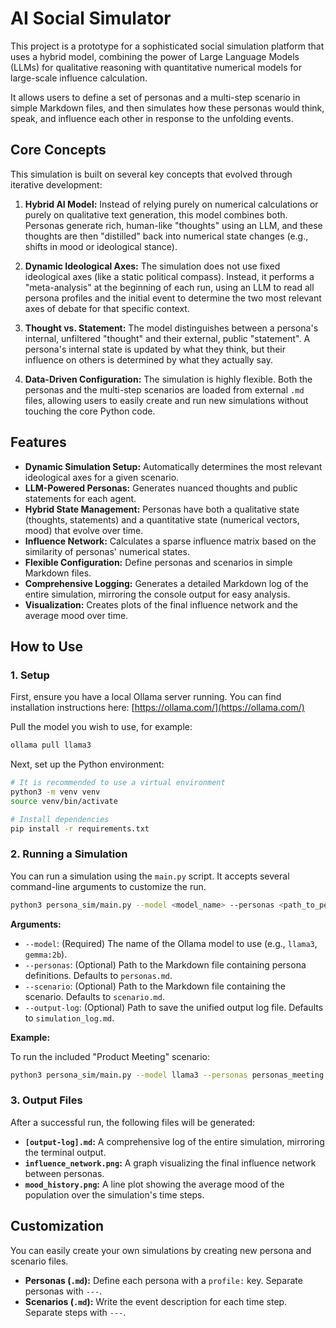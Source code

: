# AI Social Simulator

This project is a prototype for a sophisticated social simulation platform that uses a hybrid model, combining the power of Large Language Models (LLMs) for qualitative reasoning with quantitative numerical models for large-scale influence calculation.

It allows users to define a set of personas and a multi-step scenario in simple Markdown files, and then simulates how these personas would think, speak, and influence each other in response to the unfolding events.

## Core Concepts

This simulation is built on several key concepts that evolved through iterative development:

1.  **Hybrid AI Model:** Instead of relying purely on numerical calculations or purely on qualitative text generation, this model combines both. Personas generate rich, human-like "thoughts" using an LLM, and these thoughts are then "distilled" back into numerical state changes (e.g., shifts in mood or ideological stance).

2.  **Dynamic Ideological Axes:** The simulation does not use fixed ideological axes (like a static political compass). Instead, it performs a "meta-analysis" at the beginning of each run, using an LLM to read all persona profiles and the initial event to determine the two most relevant axes of debate for that specific context.

3.  **Thought vs. Statement:** The model distinguishes between a persona's internal, unfiltered "thought" and their external, public "statement". A persona's internal state is updated by what they think, but their influence on others is determined by what they actually say.

4.  **Data-Driven Configuration:** The simulation is highly flexible. Both the personas and the multi-step scenarios are loaded from external `.md` files, allowing users to easily create and run new simulations without touching the core Python code.

## Features

-   **Dynamic Simulation Setup:** Automatically determines the most relevant ideological axes for a given scenario.
-   **LLM-Powered Personas:** Generates nuanced thoughts and public statements for each agent.
-   **Hybrid State Management:** Personas have both a qualitative state (thoughts, statements) and a quantitative state (numerical vectors, mood) that evolve over time.
-   **Influence Network:** Calculates a sparse influence matrix based on the similarity of personas' numerical states.
-   **Flexible Configuration:** Define personas and scenarios in simple Markdown files.
-   **Comprehensive Logging:** Generates a detailed Markdown log of the entire simulation, mirroring the console output for easy analysis.
-   **Visualization:** Creates plots of the final influence network and the average mood over time.

## How to Use

### 1. Setup

First, ensure you have a local Ollama server running. You can find installation instructions here: [https://ollama.com/](https://ollama.com/)

Pull the model you wish to use, for example:
```bash
ollama pull llama3
```

Next, set up the Python environment:
```bash
# It is recommended to use a virtual environment
python3 -m venv venv
source venv/bin/activate

# Install dependencies
pip install -r requirements.txt
```

### 2. Running a Simulation

You can run a simulation using the `main.py` script. It accepts several command-line arguments to customize the run.

```bash
python3 persona_sim/main.py --model <model_name> --personas <path_to_personas.md> --scenario <path_to_scenario.md> --output-log <path_to_output.md>
```

**Arguments:**

-   `--model`: (Required) The name of the Ollama model to use (e.g., `llama3`, `gemma:2b`).
-   `--personas`: (Optional) Path to the Markdown file containing persona definitions. Defaults to `personas.md`.
-   `--scenario`: (Optional) Path to the Markdown file containing the scenario. Defaults to `scenario.md`.
-   `--output-log`: (Optional) Path to save the unified output log file. Defaults to `simulation_log.md`.

**Example:**

To run the included "Product Meeting" scenario:
```bash
python3 persona_sim/main.py --model llama3 --personas personas_meeting.md --scenario scenario_meeting.md --output-log log_product_meeting.md
```

### 3. Output Files

After a successful run, the following files will be generated:

-   **`[output-log].md`:** A comprehensive log of the entire simulation, mirroring the terminal output.
-   **`influence_network.png`:** A graph visualizing the final influence network between personas.
-   **`mood_history.png`:** A line plot showing the average mood of the population over the simulation's time steps.

## Customization

You can easily create your own simulations by creating new persona and scenario files.

-   **Personas (`.md`):** Define each persona with a `profile:` key. Separate personas with `---`.
-   **Scenarios (`.md`):** Write the event description for each time step. Separate steps with `---`.
